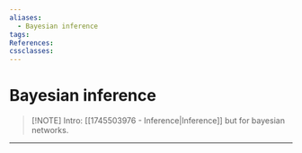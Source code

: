 ```yaml
---
aliases:
  - Bayesian inference
tags:
References:
cssclasses:
---
```

# Bayesian inference
> [!NOTE] Intro: 
> [[1745503976 - Inference|Inference]] but for bayesian networks.

***